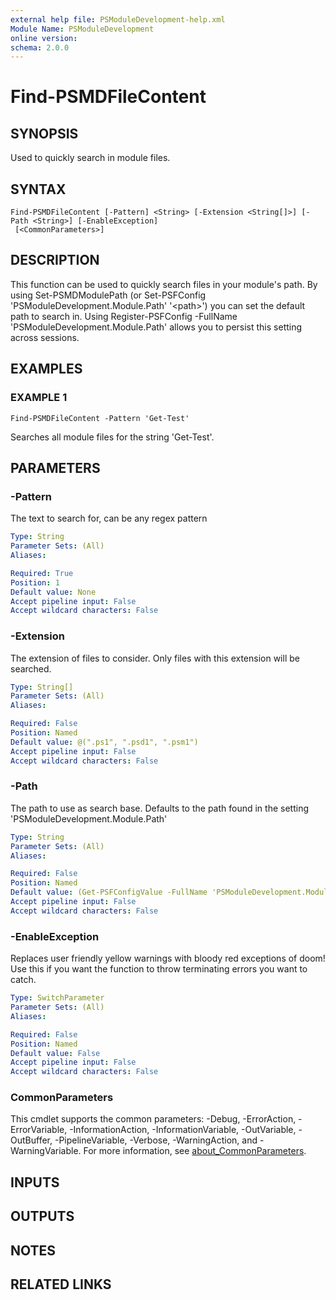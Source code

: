 ```yaml
---
external help file: PSModuleDevelopment-help.xml
Module Name: PSModuleDevelopment
online version:
schema: 2.0.0
---
```


# Find-PSMDFileContent

## SYNOPSIS
Used to quickly search in module files.

## SYNTAX

```
Find-PSMDFileContent [-Pattern] <String> [-Extension <String[]>] [-Path <String>] [-EnableException]
 [<CommonParameters>]
```

## DESCRIPTION
This function can be used to quickly search files in your module's path.
By using Set-PSMDModulePath (or Set-PSFConfig 'PSModuleDevelopment.Module.Path' '\<path\>') you can set the default path to search in.
Using
  Register-PSFConfig -FullName 'PSModuleDevelopment.Module.Path'
allows you to persist this setting across sessions.

## EXAMPLES

### EXAMPLE 1
```
Find-PSMDFileContent -Pattern 'Get-Test'
```

Searches all module files for the string 'Get-Test'.

## PARAMETERS

### -Pattern
The text to search for, can be any regex pattern

```yaml
Type: String
Parameter Sets: (All)
Aliases:

Required: True
Position: 1
Default value: None
Accept pipeline input: False
Accept wildcard characters: False
```

### -Extension
The extension of files to consider.
Only files with this extension will be searched.

```yaml
Type: String[]
Parameter Sets: (All)
Aliases:

Required: False
Position: Named
Default value: @(".ps1", ".psd1", ".psm1")
Accept pipeline input: False
Accept wildcard characters: False
```

### -Path
The path to use as search base.
Defaults to the path found in the setting 'PSModuleDevelopment.Module.Path'

```yaml
Type: String
Parameter Sets: (All)
Aliases:

Required: False
Position: Named
Default value: (Get-PSFConfigValue -FullName 'PSModuleDevelopment.Module.Path')
Accept pipeline input: False
Accept wildcard characters: False
```

### -EnableException
Replaces user friendly yellow warnings with bloody red exceptions of doom!
Use this if you want the function to throw terminating errors you want to catch.

```yaml
Type: SwitchParameter
Parameter Sets: (All)
Aliases:

Required: False
Position: Named
Default value: False
Accept pipeline input: False
Accept wildcard characters: False
```

### CommonParameters
This cmdlet supports the common parameters: -Debug, -ErrorAction, -ErrorVariable, -InformationAction, -InformationVariable, -OutVariable, -OutBuffer, -PipelineVariable, -Verbose, -WarningAction, and -WarningVariable. For more information, see [about_CommonParameters](http://go.microsoft.com/fwlink/?LinkID=113216).

## INPUTS

## OUTPUTS

## NOTES

## RELATED LINKS
